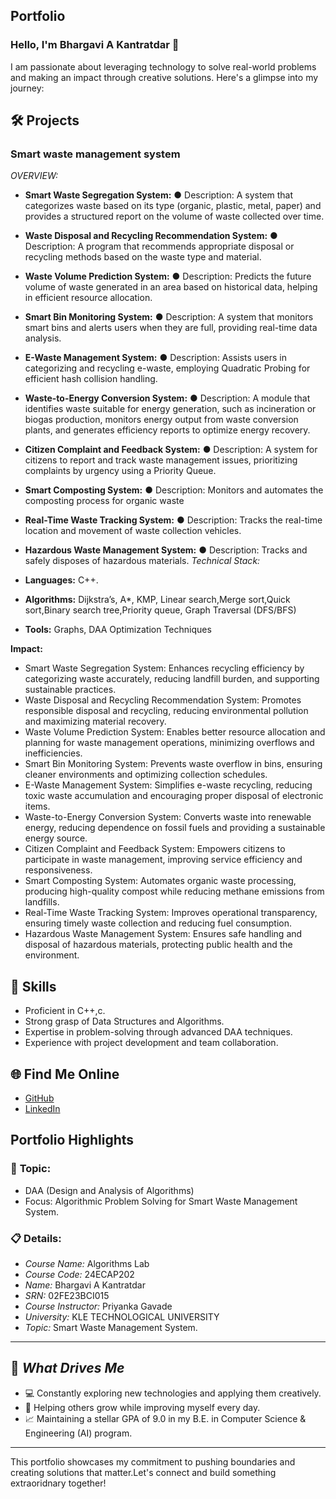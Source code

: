 ## **Portfolio**

### Hello, I'm Bhargavi A Kantratdar 👋

I am passionate about leveraging technology to solve real-world problems and making an impact through creative solutions. 
Here's a glimpse into my journey:  


## 🛠 Projects

### **Smart waste management system** 

*OVERVIEW:*  

- **Smart Waste Segregation System:**
● Description: A system that categorizes waste based on its type (organic, plastic, metal,
paper) and provides a structured report on the volume of waste collected over time.

- **Waste Disposal and Recycling Recommendation System:**
● Description: A program that recommends appropriate disposal or recycling methods
based on the waste type and material.
- **Waste Volume Prediction System:**
● Description: Predicts the future volume of waste generated in an area based on
historical data, helping in efficient resource allocation.
- **Smart Bin Monitoring System:**
● Description: A system that monitors smart bins and alerts users when they are full,
providing real-time data analysis.
-  **E-Waste Management System:**
● Description: Assists users in categorizing and recycling e-waste, employing Quadratic
Probing for efficient hash collision handling.
- **Waste-to-Energy Conversion System:**
● Description: A module that identifies waste suitable for energy generation, such as
incineration or biogas production, monitors energy output from waste conversion plants,
and generates efficiency reports to optimize energy recovery.
-  **Citizen Complaint and Feedback System:**
● Description: A system for citizens to report and track waste management issues,
prioritizing complaints by urgency using a Priority Queue.
-  **Smart Composting System:**
● Description: Monitors and automates the composting process for organic waste
-  **Real-Time Waste Tracking System:**
● Description: Tracks the real-time location and movement of waste collection vehicles.
-  **Hazardous Waste Management System:**
● Description: Tracks and safely disposes of hazardous materials.
*Technical Stack:*  

- **Languages:** C++. 
- **Algorithms:** Dijkstra’s, A*, KMP, Linear search,Merge sort,Quick sort,Binary search tree,Priority queue, Graph Traversal (DFS/BFS)
- **Tools:** Graphs, DAA Optimization Techniques  

**Impact:** 

- Smart Waste Segregation System: Enhances recycling efficiency by categorizing waste accurately, reducing landfill burden, and supporting sustainable practices.
- Waste Disposal and Recycling Recommendation System: Promotes responsible disposal and recycling, reducing environmental pollution and maximizing material recovery.
- Waste Volume Prediction System: Enables better resource allocation and planning for waste management operations, minimizing overflows and inefficiencies.
- Smart Bin Monitoring System: Prevents waste overflow in bins, ensuring cleaner environments and optimizing collection schedules.
- E-Waste Management System: Simplifies e-waste recycling, reducing toxic waste accumulation and encouraging proper disposal of electronic items.
- Waste-to-Energy Conversion System: Converts waste into renewable energy, reducing dependence on fossil fuels and providing a sustainable energy source.
- Citizen Complaint and Feedback System: Empowers citizens to participate in waste management, improving service efficiency and responsiveness.
- Smart Composting System: Automates organic waste processing, producing high-quality compost while reducing methane emissions from landfills.
- Real-Time Waste Tracking System: Improves operational transparency, ensuring timely waste collection and reducing fuel consumption.
- Hazardous Waste Management System: Ensures safe handling and disposal of hazardous materials, protecting public health and the environment.

## 🚀 **Skills**

- Proficient in C++,c. 
- Strong grasp of Data Structures and Algorithms.  
- Expertise in problem-solving through advanced DAA techniques.  
- Experience with project development and team collaboration.  


## 🌐 **Find Me Online**

- [GitHub](https://github.com/BhargaviAK/topic.github.io/edit/main/README.md)
- [LinkedIn](https://www.linkedin.com/in/bhargavi-k-370658306/)

## Portfolio Highlights

### 🎯 **Topic:** 

- DAA (Design and Analysis of Algorithms)  
- Focus: Algorithmic Problem Solving for Smart Waste Management System.

### 📋 **Details:**

- *Course Name:* Algorithms Lab 
- *Course Code:* 24ECAP202  
- *Name:* Bhargavi A Kantratdar 
- *SRN:* 02FE23BCI015  
- *Course Instructor:* Priyanka Gavade  
- *University:* KLE TECHNOLOGICAL UNIVERSITY
- *Topic:* Smart Waste Management System.

---

## 🎨 *What Drives Me*  
- 💻 Constantly exploring new technologies and applying them creatively.  
- 🤝 Helping others grow while improving myself every day.  
- 📈 Maintaining a stellar GPA of 9.0 in my B.E. in Computer Science & Engineering (AI) program.  

---

This portfolio showcases my commitment to pushing boundaries and creating solutions that matter.Let's connect and build something extraoridnary together!
